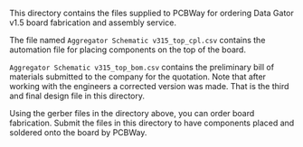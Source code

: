 This directory contains the files supplied to PCBWay for ordering Data Gator v1.5 board fabrication and assembly service.

The file named `Aggregator Schematic v315_top_cpl.csv` contains the automation file for placing components on the top of the board.

`Aggregator Schematic v315_top_bom.csv` contains the preliminary bill of materials submitted to the company for the quotation. Note that after working with the engineers a corrected version was made. That is the third and final design file in this directory.


Using the gerber files in the directory above, you can order board fabrication. Submit the files in this directory to have components placed and soldered onto the board by PCBWay.
